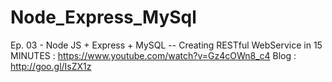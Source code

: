 # Node_Express_MySql

Ep. 03 - Node JS + Express + MySQL -- Creating RESTful WebService in 15 MINUTES : https://www.youtube.com/watch?v=Gz4cOWn8_c4
Blog : http://goo.gl/IsZX1z

